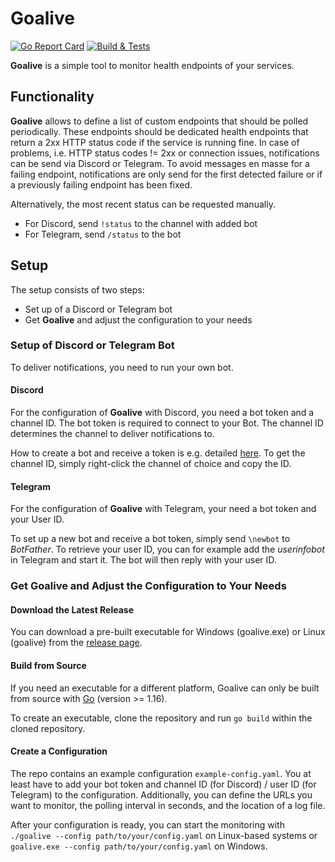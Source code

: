 # Goalive
[![Go Report Card](https://goreportcard.com/badge/github.com/Stef2k16/goalive)](https://goreportcard.com/report/github.com/Stef2k16/goalive)
[![Build & Tests](https://github.com/Stef2k16/goalive/actions/workflows/pipeline.yml/badge.svg)](https://github.com/Stef2k16/goalive/actions)

**Goalive** is a simple tool to monitor health endpoints of your services.

## Functionality
**Goalive** allows to define a list of custom endpoints that should be polled periodically. These endpoints should be
dedicated health endpoints that return a 2xx HTTP status code if the service is running fine.
In case of problems, i.e. HTTP status codes != 2xx or connection issues, notifications can be send via Discord or 
Telegram. To avoid messages en masse for a failing endpoint, notifications are only
send for the first detected failure or if a previously failing endpoint has been fixed.

Alternatively, the most recent status can be requested manually. 
- For Discord, send `!status` to the channel with added bot
- For Telegram, send `/status` to the bot

## Setup
The setup consists of two steps:
- Set up of a Discord or Telegram bot
- Get **Goalive** and adjust the configuration to your needs

### Setup of Discord or Telegram Bot
To deliver notifications, you need to run your own bot.

#### Discord
For the configuration of **Goalive** with Discord, you need a bot token and a channel ID. The bot token is required to 
connect to your Bot. The channel ID determines the channel to deliver notifications to.

How to create a bot and receive a token is e.g. detailed [here](https://www.writebots.com/discord-bot-token/).
To get the channel ID, simply right-click the channel of choice and copy the ID.

#### Telegram
For the configuration of **Goalive** with Telegram, your need a bot token and your User ID.

To set up a new bot and receive a bot token, simply send `\newbot` to _BotFather_. To retrieve your user ID, you can for
example add the _userinfobot_ in Telegram and start it. The bot will then reply with your user ID.

### Get Goalive and Adjust the Configuration to Your Needs
#### Download the Latest Release
You can download a pre-built executable for Windows (goalive.exe) or Linux (goalive) from 
the [release page](https://github.com/Stef2k16/goalive/releases).

#### Build from Source
If you need an executable for a different platform, Goalive can only be built from source with
[Go](https://golang.org/dl/) (version >= 1.16).

To create an executable, clone the repository and run `go build` within the cloned repository. 

#### Create a Configuration
The repo contains an example configuration
`example-config.yaml`. You at least have to add your bot token and channel ID (for Discord) / user ID (for Telegram)
to the configuration.
Additionally, you can define the URLs you want to monitor, the polling interval in seconds, and the location of a log 
file.

After your configuration is ready, you can start the monitoring with `./goalive --config path/to/your/config.yaml`
on Linux-based systems or `goalive.exe --config path/to/your/config.yaml` on Windows.